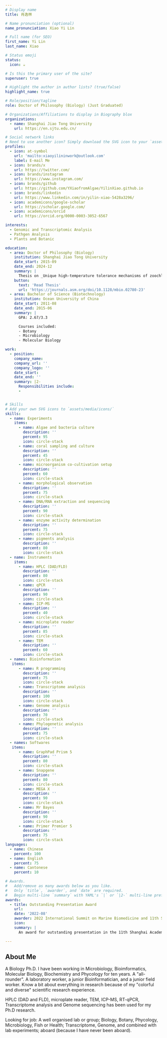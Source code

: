 ```yaml
---
# Display name
title: 肖逸林

# Name pronunciation (optional)
name_pronunciation: Xiao Yi Lin

# Full name (for SEO)
first_name: Yi Lin
last_name: Xiao

# Status emoji
status:
  icon: ☕️

# Is this the primary user of the site?
superuser: true

# Highlight the author in author lists? (true/false)
highlight_name: true

# Role/position/tagline
role: Doctor of Philosophy (Biology) (Just Graduated)

# Organizations/Affiliations to display in Biography blox
organizations:
  - name: Shanghai Jiao Tong University
    url: https://en.sjtu.edu.cn/

# Social network links
# Need to use another icon? Simply download the SVG icon to your `assets/media/icons/` folder.
profiles:
  - icon: at-symbol
    url: 'mailto:xiaoyilininwork@outlook.com'
    label: E-mail Me
  - icon: brands/x
    url: https://twitter.com/
  - icon: brands/instagram
    url: https://www.instagram.com/
  - icon: brands/github
    url: https://github.com/YXiaofromAlgae/YilinXiao.github.io
  - icon: brands/linkedin
    url: https://www.linkedin.com/in/yilin-xiao-5428a3296/
  - icon: academicons/google-scholar
    url: https://scholar.google.com/
  - icon: academicons/orcid
    url: https://orcid.org/0000-0003-3052-6567

interests:
  - Genomic and Transcriptomic Analysis
  - Pathgen Analysis
  - Plants and Botanic

education:
  - area: Doctor of Philosophy (Biology)
    institution: Shanghai Jiao Tong University
    date_start: 2015-09
    date_end: 2024-12
    summary: |
      Thesis on _Unique high-temperature tolerance mechanisms of zoochlorellae Symbiochlorum hainanensis derived from scleractinian coral Porites lutea_. Supervised by [Prof Zhiyong Li]. Contributions being published in mBio, Coral Reefs, Environmental Microbiome, IJSEM and other journals.
    button:
      text: 'Read Thesis'
      url: 'https://journals.asm.org/doi/10.1128/mbio.02780-23'
  - area: Bachelor of Science (Biotechnology)
    institution: Ocean University of China
    date_start: 2011-08
    date_end: 2015-06
    summary: |
      GPA: 2.67/3.3

      Courses included:
      - Botany
      - Microbiology
      - Molecular Biology

work:
  - position: 
    company_name: 
    company_url: ''
    company_logo: ''
    date_start: 
    date_end: ''
    summary: |2-
      Responsibilities include:
      -      


# Skills
# Add your own SVG icons to `assets/media/icons/`
skills:
  - name: Experiments
    items:
      - name: Algae and bacteria culture
        description: ''
        percent: 95
        icon: circle-stack
      - name: coral sampling and culture
        description: ''
        percent: 45
        icon: circle-stack
      - name: microorganism co-cultivation setup
        description: ''
        percent: 60
        icon: circle-stack
      - name: morphological observation
        description: ''
        percent: 75
        icon: circle-stack 
      - name: DNA/RNA extraction and sequencing
        description: ''
        percent: 90
        icon: circle-stack 
      - name: enzyme activity determination
        description: ''
        percent: 75
        icon: circle-stack 
      - name: pigments analysis
        description: ''
        percent: 80
        icon: circle-stack  
  - name: Instruments
    items:
      - name: HPLC (DAD/FLD)
        description: ''
        percent: 80
        icon: circle-stack
      - name: qPCR
        description: ''
        percent: 90
        icon: circle-stack
      - name: ICP-MS
        description: ''
        percent: 40
        icon: circle-stack
      - name: microplate reader
        description: ''
        percent: 85
        icon: circle-stack  
      - name: TEM
        description: ''
        percent: 60
        icon: circle-stack 
  - names: Bioinformation
   items:
      - name: R programming
        description: ''
        percent: 75
        icon: circle-stack
      - name: Transcriptome analysis
        description: ''
        percent: 100
        icon: circle-stack
      - name: Genome analysis
        description: ''
        percent: 70
        icon: circle-stack
      - name: Phylogenetic analysis
        description: ''
        percent: 75
        icon: circle-stack
  - names: Softwares
   items:
      - name: GraphPad Prism 5
        description: ''
        percent: 80
        icon: circle-stack
      - name: Snapgene
        description: ''
        percent: 80
        icon: circle-stack
      - name: MEGA X
        description: ''
        percent: 90
        icon: circle-stack
      - name: Mr Bayes
        description: ''
        percent: 90
        icon: circle-stack
      - name: Primer Premier 5
        description: ''
        percent: 75
        icon: circle-stack                 
languages:
  - name: Chinese
    percent: 100
  - name: English
    percent: 75
  - name: Cantonese
    percent: 10

# Awards.
#   Add/remove as many awards below as you like.
#   Only `title`, `awarder`, and `date` are required.
#   Begin multi-line `summary` with YAML's `|` or `|2-` multi-line prefix and indent 2 spaces below.
awards:
  - title: Outstanding Presentation Award
    url: 
    date: '2022-08'
    awarder: 2022 International Summit on Marine Biomedicine and 11th Shanghai Academic Conference on Marine Pharmaceuticals
    icon: 
    summary: |
      An award for outstanding presentation in the 11th Shanghai Academic Conference on Marine Pharmaceuticals. This presentation is all about the Unique high-temperature tolerance mechanisms of zoochlorellae Symbiochlorum hainanensis. For details, please look for my doctoral thesis mentioned above.

---
```


## About Me

A Biology Ph.D. I have been working in Microbiology, Bioimformatics, Molecular Biology, Biochemistry and Phycology for ten years.
A "all-rounder". A laboratory worker, a junior Bioinformatician, and a junior field worker. Know a bit about everything in research because of my "colorful and diverse" scientific research experience.

HPLC (DAD and FLD), microplate reader, TEM, ICP-MS, RT-qPCR, Transcriptome analysis and Genome sequencing has been used for my Ph.D research.

Looking for job:
A well organised lab or group;
Biology, Botany, Phycology, Microbiology, Fish or Health;
Transcriptome, Genome, and combined with lab experiments;
aboard (because I have never been aboard).
